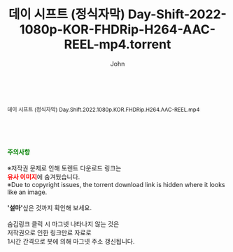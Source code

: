 ﻿---
layout: post
title:  "데이 시프트 (정식자막) Day-Shift-2022-1080p-KOR-FHDRip-H264-AAC-REEL-mp4.torrent"
author: John
categories: [ 영화 ]
tags: [  ]
image:  
description: "데이 시프트 (정식자막) Day-Shift-2022-1080p-KOR-FHDRip-H264-AAC-REEL-mp4 torrent 정보 공유"
toc: true
toc_sticky: true
---

<br>
<div class="view-img">
<a class="view_image" href="http://torrentmobile62.com/bbs/view_image.php?fn=%2Fdata%2Ffile%2Fmovie%2F1040166563_9ZRlSUG4_cf121f8de4b4cacddeccc618f4c5202638e596db.jpg" target="_blank"><img alt="" class="img-tag" content="http://torrentmobile62.com/data/file/movie/1040166563_9ZRlSUG4_cf121f8de4b4cacddeccc618f4c5202638e596db.jpg" itemprop="image" src="http://torrentmobile62.com/data/file/movie/1040166563_9ZRlSUG4_cf121f8de4b4cacddeccc618f4c5202638e596db.jpg"/></a><a class="view_image" href="http://torrentmobile62.com/bbs/view_image.php?fn=%2Fdata%2Ffile%2Fmovie%2F1040166563_zZDv7hri_355bf9d2e0ba72b8c0a24fe26735f02db8e3946b.jpg" target="_blank"><img alt="" class="img-tag" content="http://torrentmobile62.com/data/file/movie/1040166563_zZDv7hri_355bf9d2e0ba72b8c0a24fe26735f02db8e3946b.jpg" itemprop="image" src="http://torrentmobile62.com/data/file/movie/1040166563_zZDv7hri_355bf9d2e0ba72b8c0a24fe26735f02db8e3946b.jpg"/></a></div><div class="view-content" itemprop="description">
<p><span style="font-size:12px;">데이 시프트 (정식자막) Day.Shift.2022.1080p.KOR.FHDRip.H264.AAC-REEL.mp4</span> </p> </div>
    
<br><br><br>
<p data-ke-size="size16"><b><span style="color: green;">주의사항</span></b><br /><br />※저작권 문제로 인해 토렌트 다운로드 링크는<br /><b><span style="color: red;">유사 이미지</span></b>에 숨겨뒀습니다.<br />※Due to copyright issues, the torrent download link is hidden where it looks like an image.<br /><br /><b>'설마'</b>싶은 것까지 확인해 보세요.<br /><br />숨김링크 클릭 시 마그넷 나타나지 않는 것은<br />저작권으로 인한 링크만료 자료로<br />1시간 간격으로 봇에 의해 마그넷 주소 갱신됩니다.</p>
